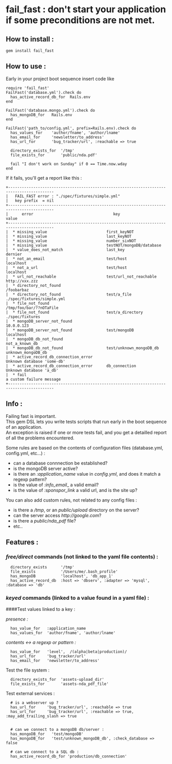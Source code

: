 # fail_fast : don't start your application if some preconditions are not met.

## How to install :

    gem install fail_fast

## How to use :

Early in your project boot sequence insert code like

    require 'fail_fast'
    FailFast('database.yml').check do
      has_active_record_db_for  Rails.env
    end

    FailFast('database.mongo.yml').check do
      has_mongoDB_for   Rails.env
    end

    FailFast('path_to/config.yml', prefix=Rails.env).check do
      has_values_for    'author/fname', 'author/lname'
      has_email_for     'newsletter/to_address'
      has_url_for       'bug_tracker/url', :reachable => true

      directory_exists_for  '/tmp'
      file_exists_for       'public/nda.pdf'

      fail "I don't work on Sunday" if 0 == Time.now.wday
    end

If it fails, you'll get a report like this :
    
    +------------------------------------------------------------------------------------------
    |   FAIL_FAST error : "./spec/fixtures/simple.yml"
    |   key prefix  = nil
    +------------------------------------------------------------------------------------------
    |      error                                   key                                value
    +------------------------------------------------------------------------------------------
    |  * missing_value                          first_keyNOT                                                       
    |  * missing_value                          last_keyNOT                                                        
    |  * missing_value                          number_sixNOT                                                      
    |  * missing_value                          testNOT/mongoDB/database                                           
    |  * value_does_not_match                   last_key                            dernier                        
    |  * not_an_email                           test/host                           localhost                      
    |  * not_a_url                              test/host                           localhost                      
    |  * url_not_reachable                      test/url_not_reachable              http://xxx.zzz                 
    |  * directory_not_found                                                        /foobarbaz                     
    |  * directory_not_found                    test/a_file                         ./spec/fixtures/simple.yml     
    |  * file_not_found                                                             /tmp/foo/bar/??nOTaFile        
    |  * file_not_found                         test/a_directory                    ./spec/fixtures                
    |  * mongoDB_server_not_found                                                   10.0.0.123                     
    |  * mongoDB_server_not_found               test/mongoDB                        localhost                      
    |  * mongoDB_db_not_found                                                       not_a_known_db                 
    |  * mongoDB_db_not_found                   test/unknown_mongoDB_db             unknown_mongoDB_db             
    |  * active_record_db_connection_error                                          Unknown database 'some-db'     
    |  * active_record_db_connection_error      db_connection                       Unknown database 'a_db'
    |  * fail                                                                       a custom failure message
    +------------------------------------------------------------------------------------------


## Info :

Failing fast is important.   
This gem DSL lets you write tests scripts that run early in the boot sequence of an application.    
An exception is raised if one or more tests fail, and you get a detailled report of all the problems encountered.

Some rules are based on the contents of configuration files (database.yml, config.yml, etc...) :   

- can a database connnection be established?
- is the mongoDB server active?
- is there an _:application\_name_ value in _config.yml_, and does it match a regexp pattern?
- is the value of _:info\_email__ a valid email?
- is the value of _:sponspor\_link_ a valid url, and is the site up?

You can also add custom rules, not related to any config files :

 - is there a _/tmp_, or an _public/upload_ directory on the server?
 - can the server access _http://google.com_?
 - is there a _public/nda\_pdf_ file?
 - etc..


## Features :

### _free/direct_ commands (not linked to the yaml file contents) :

      directory_exists      '/tmp'
      file_exists           '/Users/me/.bash_profile'
      has_mongoDB           'localhost', 'db_app_1'
      has_active_record_db  :host => 'dbserv', :adapter => 'mysql', :database => 'db'


### _keyed_ commands (linked to a value found in a yaml file) :

####Test values linked to a key :   

*presence :*

      has_value_for   :application_name
      has_values_for  'author/fname', 'author/lname'

*contents <-> a regexp or pattern :*

      has_value_for   'level',  /(alpha|beta|production)/   
      has_url_for     'bug_tracker/url'   
      has_email_for   'newsletter/to_address'   

Test the file system :

      directory_exists_for  'assets-upload_dir'
      file_exists_for       'assets-nda_pdf_file'

Test external services :

      # is a webserver up ?
      has_url_for     'bug_tracker/url', :reachable => true
      has_url_for     'bug_tracker/url', :reachable => true, :may_add_trailing_slash => true


      # can we connect to a mongoDB db/server :
      has_mongoDB_for   'test/mongoDB'
      has_mongoDB_for   'test/unknown_mongoDB_db', :check_database => false

      # can we connect to a SQL db :
      has_active_record_db_for 'production/db_connection'

